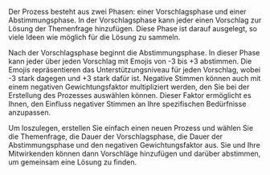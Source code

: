 Der Prozess besteht aus zwei Phasen: einer Vorschlagsphase und einer Abstimmungsphase. In der Vorschlagsphase kann jeder einen Vorschlag zur Lösung der Themenfrage hinzufügen. Diese Phase ist darauf ausgelegt, so viele Ideen wie möglich für die Lösung zu sammeln.

Nach der Vorschlagsphase beginnt die Abstimmungsphase. In dieser Phase kann jeder über jeden Vorschlag mit Emojis von -3 bis +3 abstimmen. Die Emojis repräsentieren das Unterstützungsniveau für jeden Vorschlag, wobei -3 stark dagegen und +3 stark dafür ist. Negative Stimmen können auch mit einem negativen Gewichtungsfaktor multipliziert werden, den Sie bei der Erstellung des Prozesses auswählen können. Dieser Faktor ermöglicht es Ihnen, den Einfluss negativer Stimmen an Ihre spezifischen Bedürfnisse anzupassen.

Um loszulegen, erstellen Sie einfach einen neuen Prozess und wählen Sie die Themenfrage, die Dauer der Vorschlagsphase, die Dauer der Abstimmungsphase und den negativen Gewichtungsfaktor aus. Sie und Ihre Mitwirkenden können dann Vorschläge hinzufügen und darüber abstimmen, um gemeinsam eine Lösung zu finden.